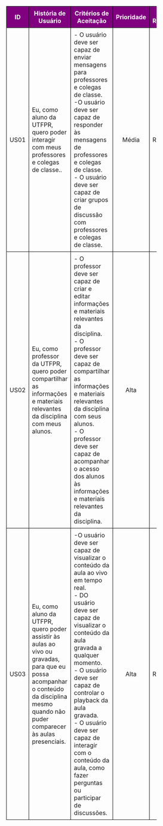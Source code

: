 <table style="border-collapse: collapse; width: 80%;">
    <thead>
        <tr style="background-color: purple; color: white">
            <th style="border: 1px solid black; padding: 8px; text-align: center;">ID</th>
            <th style="border: 1px solid black; padding: 8px; text-align: center;">História de Usuário</th>
            <th style="border: 1px solid black; padding: 8px; text-align: center;">Critérios de Aceitação</th>
            <th style="border: 1px solid black; padding: 8px; text-align: center;">Prioridade</th>
            <th style="border: 1px solid black; padding: 8px; text-align: center;">RF/RNF Relacionado</th>
        </tr>
    </thead>
    <tr>
        <td style="border: 1px solid black; padding: 8px; text-align: center;">US01</td>
        <td style="border: 1px solid black; padding: 8px;">Eu, como aluno da UTFPR, quero poder interagir com meus professores e colegas de classe..</td>
        <td style="border: 1px solid black; padding: 8px;">- O usuário deve ser capaz de enviar mensagens para professores e colegas de classe.<br>-O usuário deve ser capaz de responder às mensagens de professores e colegas de classe.<br>- O usuário deve ser capaz de criar grupos de discussão com professores e colegas de classe.</td>
        <td style="border: 1px solid black; padding: 8px; text-align: center;">Média</td>
        <td style="border: 1px solid black; padding: 8px;"> RF08</td>
    </tr>
    <tr>
        <td style="border: 1px solid black; padding: 8px; text-align: center;">US02</td>
        <td style="border: 1px solid black; padding: 8px;">Eu, como professor da UTFPR, quero poder compartilhar as informações e materiais relevantes da disciplina com meus alunos.</td>
        <td style="border: 1px solid black; padding: 8px;">- O professor deve ser capaz de criar e editar informações e materiais relevantes da disciplina.<br>- O professor deve ser capaz de compartilhar as informações e materiais relevantes da disciplina com seus alunos.<br>- O professor deve ser capaz de acompanhar o acesso dos alunos às informações e materiais relevantes da disciplina.</td>
        <td style="border: 1px solid black; padding: 8px; text-align: center;">Alta</td>
        <td style="border: 1px solid black; padding: 8px;"RF07</td>
    </tr>
    <tr>
        <td style="border: 1px solid black; padding: 8px; text-align: center;">US03</td>
        <td style="border: 1px solid black; padding: 8px;">Eu, como aluno da UTFPR, quero poder assistir às aulas ao vivo ou gravadas, para que eu possa acompanhar o conteúdo da disciplina mesmo quando não puder comparecer às aulas presenciais.</td>
        <td style="border: 1px solid black; padding: 8px;">-O usuário deve ser capaz de visualizar o conteúdo da aula ao vivo em tempo real.<br>- DO usuário deve ser capaz de visualizar o conteúdo da aula gravada a qualquer momento.<br>- O usuário deve ser capaz de controlar o playback da aula gravada.<br>- O usuário deve ser capaz de interagir com o conteúdo da aula, como fazer perguntas ou participar de discussões.
</td>
        <td style="border: 1px solid black; padding: 8px; text-align: center;">Alta</td>
        <td style="border: 1px solid black; padding: 8px;">RF07</td>
    </tr>
</table>
